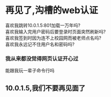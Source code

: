 # **再见了,沟槽的web认证**

喜欢我跳转10.0.1.5:801加载一万年吗?  
喜欢我输入完用户密码后要登录时页面突然刷新吗?  
喜欢我签到时因为连不上校园网而被老师点名吗?  
喜欢我永远记不住用户名和密码吗?  

### **我从来都没觉得网页认证开心过**

能跟我玩一辈子命令行吗

## 10.0.1.5,我们不要再见面了